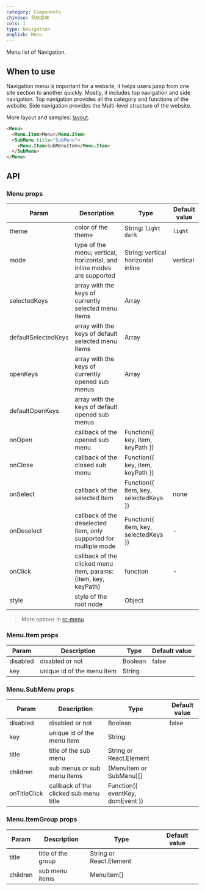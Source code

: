 ```yaml
---
category: Components
chinese: 导航菜单
cols: 1
type: Navigation
english: Menu
---
```


Menu list of Navigation.

## When to use

Navigation menu is important for a website, it helps users jump from one site section to another quickly. Mostly, it includes top navigation and side navigation. Top navigation provides all the category and functions of the website. Side navigation provides the Multi-level structure of the website.

More layout and samples: [layout](/docs/spec/layout).

```html
<Menu>
  <Menu.Item>Menu</Menu.Item>
  <SubMenu title="SubMenu">
    <Menu.Item>SubMenuItem</Menu.Item>
  </SubMenu>
</Menu>
```

## API

### Menu props

| Param    | Description   | Type     | Default value       |
|----------|---------------|----------|--------------|
| theme    | color of the theme | String: `light` `dark` | `light` |
| mode | type of the menu; vertical, horizontal, and inline modes are supported | String: vertical horizontal inline | vertical |
| selectedKeys | array with the keys of currently selected menu items | Array |      |
| defaultSelectedKeys | array with the keys of default selected menu items | Array |      |
| openKeys | array with the keys of currently opened sub menus | Array |  |
| defaultOpenKeys | array with the keys of default opened sub menus |  |      |
| onOpen | callback of the opened sub menu | Function({ key, item, keyPath }) |  |
| onClose | callback of the closed sub menu | Function({ key, item, keyPath }) |  |
| onSelect | callback of the selected item | Function({ item, key, selectedKeys }) | none   |
| onDeselect | callback of the deselected item, only supported for multiple mode | Function({ item, key, selectedKeys }) | - |
| onClick | callback of the clicked menu item, params: {item, key, keyPath} | function | - |
| style | style of the root node | Object | |

> More options in [rc-menu](https://github.com/react-component/menu#api)

### Menu.Item props

| Param    | Description    | Type     | Default value       |
|----------|----------------|----------|--------------|
| disabled    | disabled or not | Boolean   |  false  |
| key   | unique id of the menu item |  String |  |

### Menu.SubMenu props

| Param    | Description    | Type     | Default value       |
|----------|----------------|----------|--------------|
| disabled    | disabled or not | Boolean   |  false  |
| key   | unique id of the menu item |  String |  |
| title    | title of the sub menu | String or React.Element   |    |
| children | sub menus or sub menu items | (MenuItem or SubMenu)[] |  |
| onTitleClick | callback of the clicked sub menu title | Function({ eventKey, domEvent }) |  |

### Menu.ItemGroup props

| Param    | Description    | Type     | Default value       |
|----------|----------------|----------|--------------|
| title    | title of the group       | String or React.Element |    |
| children | sub menu items    | MenuItem[] |  |

